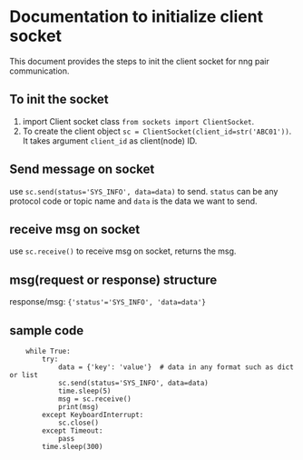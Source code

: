 # Documentation to initialize client socket

This document provides the steps to init the client socket for nng pair communication.

## To init the socket

1. import Client socket class `from sockets import ClientSocket`. 
2. To create the client object `sc = ClientSocket(client_id=str('ABC01'))`. It takes argument `client_id` as client(node) ID. 

## Send message on socket

use  `sc.send(status='SYS_INFO', data=data)` to send. `status` can be any protocol code or topic name and `data` is the data we want to send.

## receive msg on socket

use  `sc.receive()` to receive msg on socket, returns the msg.

## msg(request or response) structure

response/msg: `{'status'='SYS_INFO', 'data=data'}`

## sample code
```sc = ClientSocket(client_id=str('ABC01'))
    while True:
        try:
            data = {'key': 'value'}  # data in any format such as dict or list
            sc.send(status='SYS_INFO', data=data)
            time.sleep(5)
            msg = sc.receive()
            print(msg)
        except KeyboardInterrupt:
            sc.close()
        except Timeout:
            pass
        time.sleep(300)
```
